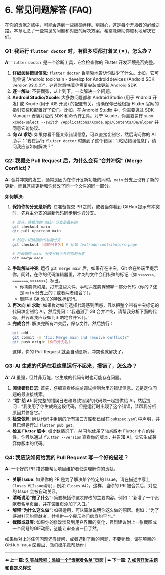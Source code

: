 # 6. 常见问题解答 (FAQ)

在你的贡献之旅中，可能会遇到一些磕磕绊绊。别担心，这是每个开发者的必经之路。本章汇总了一些常见的问题和对应的解决方案，希望能帮助你顺利地解决它们。

### Q1: 我运行 `flutter doctor` 时，有很多项都打着叉 (✗)，怎么办？

**A:** `flutter doctor` 是一个诊断工具，它会检查你的 Flutter 开发环境是否完整。

1.  **仔细阅读错误信息**: `flutter doctor` 会清晰地告诉你缺少了什么。比如，它可能会说 "Android toolchain - develop for Android devices (Android SDK version 33.0.0)"，这通常意味着你需要安装或更新 Android SDK。
2.  **逐一解决**: 不要慌张，从上到下，一次解决一个问题。
3.  **Android Studio/Xcode**: 大多数问题都和 Android Studio (用于 Android 开发) 或 Xcode (用于 iOS 开发) 的配置有关。请确保你已经根据 Flutter 官网的指引安装和配置好了它们。比如，在 Android Studio 中，你需要通过 SDK Manager 安装对应的 SDK 和命令行工具。对于 Xcode，你需要运行 `sudo xcode-select --switch /Applications/Xcode.app/Contents/Developer` 并同意它的协议。
4.  **向 AI 求助**: 如果你看不懂某条错误信息，可以直接复制它，然后询问你的 AI 助手：“我在运行 `flutter doctor` 时遇到了这个错误：‘[粘贴错误信息]’，请问我应该如何解决？”

### Q2: 我提交 Pull Request 后，为什么会有“合并冲突” (Merge Conflict)？

**A:** 合并冲突的发生，通常是因为在你开发新功能的同时，`main` 分支上也有了新的更新，而且这些更新和你修改了同一个文件的同一部分。

**如何解决**:
1.  **保持你的分支是新的**: 在准备提交 PR 之前，或者当你看到 GitHub 提示有冲突时，先将主分支的最新代码同步到你的分支。
    ```bash
    # 首先，确保你的 main 分支是最新的
    git checkout main
    git pull upstream main

    # 然后，切换回你的功能分支
    git checkout [你的分支名] # 比如 feat/add-contributors-page

    # 将最新的 main 分支代码合并到你的分支
    git merge main
    ```
2.  **手动解决冲突**: 运行 `git merge main` 后，如果存在冲突，Git 会在终端里提示你。同时，在你的代码编辑器里，冲突的文件会用特殊的标记（如 `<<<<<<<`, `=======`, `>>>>>>>`）标出。
    *   你需要做的是，打开这些文件，手动决定要保留哪一部分代码（你的？还是 `main` 分支上的？或者两者结合？）。
    *   删除掉 Git 添加的特殊标记行。
3.  **再次向 AI 求助**: 如果你对如何选择代码感到困惑，可以把整个带有冲突标记的代码块复制给 AI，然后提问：“我遇到了 Git 合并冲突，请帮我分析下面的代码，并告诉我应该如何正确地合并它们。”
4.  **完成合并**: 解决完所有冲突后，保存文件，然后执行：
    ```bash
    git add .
    git commit -m "fix: Merge main and resolve conflicts"
    git push origin [你的分支名]
    ```
    这样，你的 Pull Request 就会自动更新，冲突也就解决了。

### Q3: AI 生成的代码在我这里运行不起来，报错了，怎么办？

**A:** AI 虽强，但并非万能，它生成的代码有时也可能存在问题。

1.  **阅读错误日志**: 首先，仔细查看终端或调试控制台里的错误信息。这是定位问题的最直接线索。
2.  **“喂”给 AI**: 将完整的错误日志和导致错误的代码块一起提供给 AI，然后提问：“我使用了你生成的这段代码，但是运行时出现了这个错误，请帮我分析原因并修复它。”
3.  **检查依赖**: 确认代码中用到的所有第三方库都已经在 `pubspec.yaml` 中声明，并且已经运行过 `flutter pub get`。
4.  **检查 Flutter 版本**: 极少数情况下，AI 可能使用了较新版本 Flutter 才有的特性。你可以通过 `flutter --version` 查看你的版本，并告知 AI，让它生成兼容你版本的代码。

### Q4: 我应该如何给我的 Pull Request 写一个好的描述？

**A:** 一个好的 PR 描述能帮助项目维护者快速理解你的贡献。

*   **关联 Issue**: 如果你的 PR 是为了解决某个特定的 Issue，请在描述中写上 `Closes #[Issue编号]`，例如 `Closes #42`。这样，当你的 PR 被合并后，对应的 Issue 会被自动关闭。
*   **清晰说明“做了什么”**: 简要概括你这次修改的主要内容。例如：“新增了一个贡献者名单页面，并在设置页添加了入口。”
*   **解释“为什么这么做”**: 如果适用，可以简单说明你这么做的原因。例如：“为了感谢社区的贡献者，并提供一个展示他们信息的平台。”
*   **截图或录屏**: 如果你的修改涉及到用户界面的变化，强烈建议附上一张截图或一个简短的GIF动图，这能让审查者一目了然。

如果你对上述任何问题还有疑问，或者遇到了新的问题，不要犹豫，请在项目的 GitHub Issue 区提出，我们很乐意帮助你！

---

**⬅️ 上一篇: [5. 实战教程：添加一个“贡献者名单”页面](05-Example-Add-A-New-Page.md)** | **➡️ 下一篇: [7. 如何开发主题和自定义样式](07-Theme-Development.md)**
